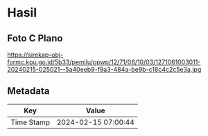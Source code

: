 # Hasil

## Foto C Plano

https://sirekap-obj-formc.kpu.go.id/5b33/pemilu/ppwp/12/71/06/10/03/1271061003011-20240215-025021--5a40eeb9-f9a3-484a-be9b-c18c4c2c5e3a.jpg


## Metadata

| Key        | Value               |
| ---------- | ------------------- |
| Time Stamp | 2024-02-15 07:00:44 |



